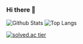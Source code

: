 ### Hi there 👋
![Github Stats](https://github-readme-stats.vercel.app/api?username=DPS0340&show_icons=true) ![Top Langs](https://github-readme-stats.vercel.app/api/top-langs/?username=DPS0340&layout=compact)


[![solved.ac tier](http://mazassumnida.wtf/api/v2/generate_badge?boj=a891)](https://solved.ac/a891)

